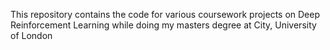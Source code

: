 This repository contains the code for various coursework projects on Deep Reinforcement Learning while doing my masters degree at City, University of London 
